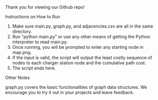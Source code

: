Thank you for viewing our Github repo!

Instructions on How to Run
1. Make sure main.py, graph.py, and adjacencies.csv are all in the same directory.
2. Run "python main.py" or use any other means of getting the Python interpreter to read main.py.
3. Once running, you will be prompted to enter any starting node in map.png.
4. If the input is valid, the script will output the least costly sequence of nodes to each charger station node and the cumulative path cost.
5. The script ends here.

Other Notes

graph.py covers the basic functionalities of graph data structures. We encourage you to try it out in your projects and leave feedback.
